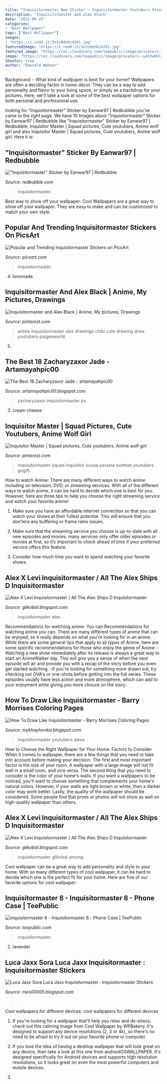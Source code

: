 ```yaml
---
title: "Inquisitormaster New Sticker ~ Inquisitormaster Youtubers Alexa"
description: "Inquisitormaster and alex black"
date: "2022-09-25"
categories:
- "Best Wallpaper"
tags: ["Best Wallpaper"]
images:
- "https://i.redd.it/3n3z0dnbi4261.jpg"
featuredImage: "https://i.redd.it/3n3z0dnbi4261.jpg"
featured_image: "https://res.cloudinary.com/teepublic/image/private/s--y4CXwKOl--/t_Preview/b_rgb:000000,c_limit,f_auto,h_630,q_90,w_630/v1592965254/production/designs/11619247_0.jpg"
image: "https://res.cloudinary.com/teepublic/image/private/s--y4CXwKOl--/t_Preview/b_rgb:000000,c_limit,f_auto,h_630,q_90,w_630/v1592965254/production/designs/11619247_0.jpg"
ShowToc: true
author: "Emerald Wehner"
---
```



Background: - What kind of wallpaper is best for your home?
Wallpapers are often a deciding factor in home décor. They can be a way to add personality and flavor to your living space, or simply as a backdrop for your pictures. Here, we'll take a look at some of the best wallpaper options for both personal and professional use.

	

		
looking for &quot;Inquisitormaster&quot; Sticker by Eanwar97 | Redbubble you've came to the right page. We have 10 Images about &quot;Inquisitormaster&quot; Sticker by Eanwar97 | Redbubble like &quot;Inquisitormaster&quot; Sticker by Eanwar97 | Redbubble, Inquisitor Master | Squad pictures, Cute youtubers, Anime wolf girl and also Inquisitor Master | Squad pictures, Cute youtubers, Anime wolf girl. Here it is:
		
    
## &quot;Inquisitormaster&quot; Sticker By Eanwar97 | Redbubble

<img loading=lazy src="https://ih1.redbubble.net/image.2265140151.4453/sss,small,wide_portrait,750x1000.1.jpg" onerror="this.onerror=null;this.src='https://tse2.mm.bing.net/th?id=OIP.iNCSxkS7_UW5zv-32Hou7gHaJ4&amp;pid=15.1';" alt="&quot;Inquisitormaster&quot; Sticker by Eanwar97 | Redbubble">

_Source: redbubble.com_

>inquisitormaster. 

	

Best way to show off your wallpaper:
Cool Wallpapers are a great way to show off your wallpaper. They are easy to make and can be customized to match your own style.

    
## Popular And Trending Inquisitormaster Stickers On PicsArt

<img loading=lazy src="https://cdn130.picsart.com/296702978160211.png?r240x240" onerror="this.onerror=null;this.src='https://tse3.mm.bing.net/th?id=OIP.DfHvu0Ru0qZm_2WOd4O1CwAAAA&amp;pid=15.1';" alt="Popular and Trending inquisitormaster Stickers on PicsArt">

_Source: picsart.com_

>inquisitormaster. 

	

4. lemonade 

    
## Inquisitormaster And Alex Black | Anime, My Pictures, Drawings

<img loading=lazy src="https://i.pinimg.com/736x/78/09/71/780971b44d1d1e46aecc43134b9305b8.jpg" onerror="this.onerror=null;this.src='https://tse1.mm.bing.net/th?id=OIP.r3KHCqv19XzKuh7bqjYDoQAAAA&amp;pid=15.1';" alt="Inquisitormaster and Alex Black | Anime, My pictures, Drawings">

_Source: pinterest.com_

>anime inquisitormaster alex drawings chibi cute drawing draw youtubers paigeeworld. 

	

5.

    
## The Best 18 Zacharyzaxor Jade - Artamayahpic00

<img loading=lazy src="https://i0.wp.com/cdn140.picsart.com/360101198045211.png" onerror="this.onerror=null;this.src='https://tse2.mm.bing.net/th?id=OIP.xQgVvTNQTPaux-hfDjvCGwHaIL&amp;pid=15.1';" alt="The Best 18 Zacharyzaxor Jade - artamayahpic00">

_Source: artamayahpic00.blogspot.com_

>zacharyzaxor inquisitormaster px. 

	

3. cream cheese 

    
## Inquisitor Master | Squad Pictures, Cute Youtubers, Anime Wolf Girl

<img loading=lazy src="https://i.pinimg.com/originals/45/da/0c/45da0cd6ec4b0abb03bb6742b2ea4a66.jpg" onerror="this.onerror=null;this.src='https://tse4.mm.bing.net/th?id=OIP.W2y22G1sArQAFkpSV1F55gAAAA&amp;pid=15.1';" alt="Inquisitor Master | Squad pictures, Cute youtubers, Anime wolf girl">

_Source: pinterest.com_

>inquisitormaster squad inquisitor kuvaa parasta tuotteet youtubers gogift. 

	

How to watch Anime: There are many different ways to watch anime including on television, DVD, or streaming services.
With all of the different ways to watch anime, it can be hard to decide which one is best for you. However, here are three tips to help you choose the right streaming service and watch your favorite anime!
1. Make sure you have an affordable internet connection so that you can watch your shows at their fullest potential. This will ensure that you don’tera any buffering or frame rates issues.

2. Make sure that the streaming service you choose is up-to-date with all new episodes and movies. many services only offer older episodes or movies at first, so it’s important to check ahead of time if your preferred service offers this feature.

3. Consider how much time you want to spend watching your favorite shows.

    
## Alex X Levi Inquisitormaster / All The Alex Ships D Inquisitormaster

<img loading=lazy src="https://i.redd.it/shekdfh97k861.jpg" onerror="this.onerror=null;this.src='https://tse4.mm.bing.net/th?id=OIP.-ZZ1_VUzuLXLK5a-7XxNGgHaHb&amp;pid=15.1';" alt="Alex X Levi Inquisitormaster / All The Alex Ships D Inquisitormaster">

_Source: glikobal.blogspot.com_

>inquisitormaster alex. 

	

Recommendations for watching anime: You can
Recommendations for watching anime you can. There are many different types of anime that can be enjoyed, so it really depends on what you're looking for in an anime. While there are some general tips that apply to all types of Anime, here are some specific recommendations for those who enjoy the genre of Anime: 
-Watching a new show immediately after its release is always a great way to start an AnimeWalker day. This will give you a sense of when the next episode will air and provide you with a recap of the story before you even get started watching. 
-If you're looking for something more drawn out, try checking out OVA's or one-shots before getting into the full series. These episodes usually have less action and more atmosphere, which can add to your enjoyment while giving you more closure on the story.

    
## How To Draw Like Inquisitormaster - Barry Morrises Coloring Pages

<img loading=lazy src="https://i.pinimg.com/736x/7a/de/c9/7adec9689778dda51b809a06cc48c075.jpg" onerror="this.onerror=null;this.src='https://tse2.mm.bing.net/th?id=OIP.lAY7W5YcrFlXDKXVgcKFwgHaD4&amp;pid=15.1';" alt="How To Draw Like Inquisitormaster - Barry Morrises Coloring Pages">

_Source: mykhaylovska.blogspot.com_

>inquisitormaster youtubers alexa. 

	

How to Choose the Right Wallpaper for Your Home: Factors to Consider
When it comes to wallpaper, there are a few things that you need to take into account before making your decision. The first and most important factor is the size of your room. A wallpaper with a large image will not fit well in a small room, and vice versa. 
The second thing that you need to consider is the color of your home's walls. If you want a wallpapers to be noticed, you'll want to choose something that complements your home's natural colors. However, if your walls are light brown or white, then a darker color may work better. 
Lastly, the quality of the wallpaper should be considered. Some people find that prints or photos will not show as well on high-quality wallpaper than others.

    
## Alex X Levi Inquisitormaster / All The Alex Ships D Inquisitormaster

<img loading=lazy src="https://img.wattpad.com/cover/253544584-288-k621273.jpg" onerror="this.onerror=null;this.src='https://tse3.mm.bing.net/th?id=OIP.4TI_-DQl70fM9PhqwwgnIgAAAA&amp;pid=15.1';" alt="Alex X Levi Inquisitormaster / All The Alex Ships D Inquisitormaster">

_Source: glikobal.blogspot.com_

>inquisitormaster glikobal among. 

	

Cool wallpaper can be a great way to add personality and style to your home. With so many different types of cool wallpaper, it can be hard to decide which one is the perfect fit for your home. Here are five of our favorite options for cool wallpaper: 

    
## Inquisitormaster 8 - Inquisitormaster 8 - Phone Case | TeePublic

<img loading=lazy src="https://res.cloudinary.com/teepublic/image/private/s--y4CXwKOl--/t_Preview/b_rgb:000000,c_limit,f_auto,h_630,q_90,w_630/v1592965254/production/designs/11619247_0.jpg" onerror="this.onerror=null;this.src='https://tse2.mm.bing.net/th?id=OIP.pM-YdLpA4jgdhV5VZMTpYAHaHa&amp;pid=15.1';" alt="inquisitormaster 8 - Inquisitormaster 8 - Phone Case | TeePublic">

_Source: teepublic.com_

>inquisitormaster. 

	

2. lavender 

    
## Luca Jaxx Sora Luca Jaxx Inquisitormaster : Inquisitormaster Stickers

<img loading=lazy src="https://i.redd.it/3n3z0dnbi4261.jpg" onerror="this.onerror=null;this.src='https://tse1.mm.bing.net/th?id=OIP.xbFI8GUgd1sQCZBmORVeMgHaFj&amp;pid=15.1';" alt="Luca Jaxx Sora Luca Jaxx Inquisitormaster : Inquisitormaster Stickers">

_Source: mes00005.blogspot.com_

>. 

	

Cool wallpapers for different devices:
cool wallpapers for different devices 

1. If you're looking for a wallpaper that'll help you relax and de-stress, check out this calming image from Cool Wallpaper by WPBakery. It's designed to support any device resolutions (2, 3 or 4k), so there's no need to be afraid to try it out on your favorite phone or computer.

2. If you love the idea of having a desktop wallpaper that will look great on any device, then take a look at this one from androidOSWALLPAPER. It's designed specifically for Android devices and supports high resolution resolutions, so it looks great on even the most powerful computers and mobile devices.

3.

